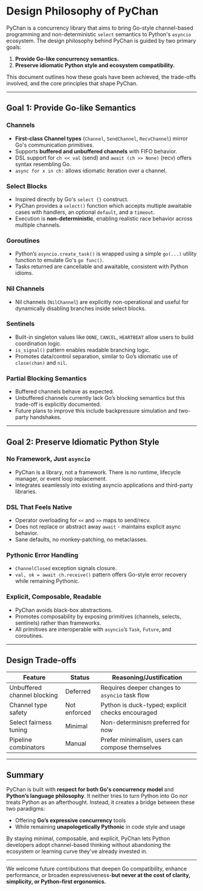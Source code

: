 # Design Philosophy of PyChan

PyChan is a concurrency library that aims to bring Go-style channel-based programming and non-deterministic `select` semantics to Python's `asyncio` ecosystem. The design philosophy behind PyChan is guided by two primary goals:

1. **Provide Go-like concurrency semantics.**
2. **Preserve idiomatic Python style and ecosystem compatibility.**

This document outlines how these goals have been achieved, the trade-offs involved, and the core principles that shape PyChan.

---

## Goal 1: Provide Go-like Semantics

### Channels

* **First-class Channel types** (`Channel`, `SendChannel`, `RecvChannel`) mirror Go's communication primitives.
* Supports **buffered and unbuffered channels** with FIFO behavior.
* DSL support for `ch << val` (send) and `await (ch >> None)` (recv) offers syntax resembling Go.
* `async for x in ch:` allows idiomatic iteration over a channel.

### Select Blocks

* Inspired directly by Go's `select {}` construct.
* PyChan provides a `select()` function which accepts multiple awaitable cases with handlers, an optional `default`, and a `timeout`.
* Execution is **non-deterministic**, enabling realistic race behavior across multiple channels.

### Goroutines

* Python’s `asyncio.create_task()` is wrapped using a simple `go(...)` utility function to emulate Go's `go func()`.
* Tasks returned are cancellable and awaitable, consistent with Python idioms.

### Nil Channels

* Nil channels (`NilChannel`) are explicitly non-operational and useful for dynamically disabling branches inside select blocks.

### Sentinels

* Built-in singleton values like `DONE`, `CANCEL`, `HEARTBEAT` allow users to build coordination logic.
* `is_signal()` pattern enables readable branching logic.
* Promotes data/control separation, similar to Go’s idiomatic use of `close(chan)` and `nil`.

### Partial Blocking Semantics

* Buffered channels behave as expected.
* Unbuffered channels currently lack Go’s blocking semantics but this trade-off is explicitly documented.
* Future plans to improve this include backpressure simulation and two-party handshakes.

---

## Goal 2: Preserve Idiomatic Python Style

### No Framework, Just `asyncio`

* PyChan is a library, not a framework. There is no runtime, lifecycle manager, or event loop replacement.
* Integrates seamlessly into existing asyncio applications and third-party libraries.

### DSL That Feels Native

* Operator overloading for `<<` and `>>` maps to send/recv.
* Does not replace or abstract away `await` - maintains explicit async behavior.
* Sane defaults, no monkey-patching, no metaclasses.

### Pythonic Error Handling

* `ChannelClosed` exception signals closure.
* `val, ok = await ch.receive()` pattern offers Go-style error recovery while remaining Pythonic.

### Explicit, Composable, Readable

* PyChan avoids black-box abstractions.
* Promotes composability by exposing primitives (channels, selects, sentinels) rather than frameworks.
* All primitives are interoperable with `asyncio`’s `Task`, `Future`, and coroutines.

---

## Design Trade-offs

| Feature                     | Status       | Reasoning/Justification                          |
| --------------------------- | ------------ | ------------------------------------------------ |
| Unbuffered channel blocking | Deferred     | Requires deeper changes to `asyncio` task flow   |
| Channel type safety         | Not enforced | Python is duck-typed; explicit checks encouraged |
| Select fairness tuning      | Minimal      | Non-determinism preferred for now                |
| Pipeline combinators        | Manual       | Prefer minimalism, users can compose themselves  |

---

## Summary

PyChan is built with **respect for both Go's concurrency model** and **Python’s language philosophy**. It neither tries to turn Python into Go nor treats Python as an afterthought. Instead, it creates a bridge between these two paradigms:

* Offering **Go’s expressive concurrency** tools
* While remaining **unapologetically Pythonic** in code style and usage

By staying minimal, composable, and explicit, PyChan lets Python developers adopt channel-based thinking without abandoning the ecosystem or learning curve they've already invested in.

---

We welcome future contributions that deepen Go compatibility, enhance performance, or broaden expressiveness-**but never at the cost of clarity, simplicity, or Python-first ergonomics.**
